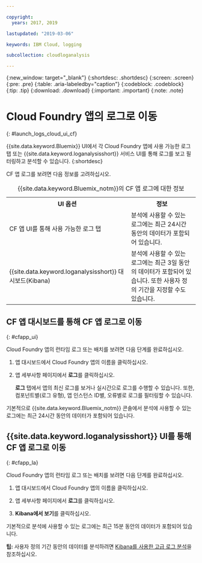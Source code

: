 ```yaml
---

copyright:
  years: 2017, 2019

lastupdated: "2019-03-06"

keywords: IBM Cloud, logging

subcollection: cloudloganalysis

---
```


{:new_window: target="_blank"}
{:shortdesc: .shortdesc}
{:screen: .screen}
{:pre: .pre}
{:table: .aria-labeledby="caption"}
{:codeblock: .codeblock}
{:tip: .tip}
{:download: .download}
{:important: .important}
{:note: .note}

# Cloud Foundry 앱의 로그로 이동
{: #launch_logs_cloud_ui_cf}

{{site.data.keyword.Bluemix}} UI에서 각 Cloud Foundry 앱에 사용 가능한 로그 탭 또는 {{site.data.keyword.loganalysisshort}} 서비스 UI를 통해 로그를 보고 필터링하고 분석할 수 있습니다.
{:shortdesc}

CF 앱 로그를 보려면 다음 정보를 고려하십시오. 

<table>
  <caption>{{site.data.keyword.Bluemix_notm}}의 CF 앱 로그에 대한 정보</caption>
  <tr>
    <th>UI 옵션</th>
    <th>정보</th>
  </tr>
  <tr>
    <td>CF 앱 UI를 통해 사용 가능한 로그 탭 </td>
    <td>분석에 사용할 수 있는 로그에는 최근 24시간 동안의 데이터가 포함되어 있습니다.</td>
  </tr>
  <tr>
    <td>{{site.data.keyword.loganalysisshort}} 대시보드(Kibana)</td>
    <td>분석에 사용할 수 있는 로그에는 최근 3일 동안의 데이터가 포함되어 있습니다. 또한 사용자 정의 기간을 지정할 수도 있습니다.</td>
  </tr>
</table>


## CF 앱 대시보드를 통해 CF 앱 로그로 이동 
{: #cfapp_ui}

Cloud Foundry 앱의 런타임 로그 또는 배치를 보려면 다음 단계를 완료하십시오.

1. 앱 대시보드에서 Cloud Foundry 앱의 이름을 클릭하십시오. 
    
2. 앱 세부사항 페이지에서 **로그**를 클릭하십시오.
    
    **로그** 탭에서 앱의 최신 로그를 보거나 실시간으로 로그를 수행할 수 있습니다. 또한, 컴포넌트별(로그 유형), 앱 인스턴스 ID별, 오류별로 로그를 필터링할 수 있습니다.
    
기본적으로 {{site.data.keyword.Bluemix_notm}} 콘솔에서 분석에 사용할 수 있는 로그에는 최근 24시간 동안의 데이터가 포함되어 있습니다.


## {{site.data.keyword.loganalysisshort}} UI를 통해 CF 앱 로그로 이동 
{: #cfapp_la}

Cloud Foundry 앱의 런타임 로그 또는 배치를 보려면 다음 단계를 완료하십시오.

1. 앱 대시보드에서 Cloud Foundry 앱의 이름을 클릭하십시오. 
    
2. 앱 세부사항 페이지에서 **로그**를 클릭하십시오.
    
3. **Kibana에서 보기**를 클릭하십시오.

기본적으로 분석에 사용할 수 있는 로그에는 최근 15분 동안의 데이터가 포함되어 있습니다.

**팁:** 사용자 정의 기간 동안의 데이터를 분석하려면 [Kibana를 사용한 고급 로그 분석](/docs/services/CloudLogAnalysis/kibana?topic=cloudloganalysis-analyzing_logs_Kibana#analyzing_logs_Kibana)을 참조하십시오. 


